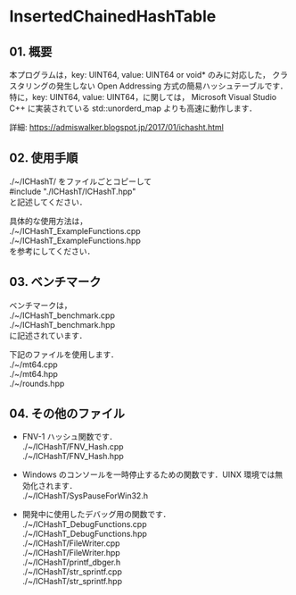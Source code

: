 # InsertedChainedHashTable

## 01. 概要
 本プログラムは，key: UINT64, value: UINT64 or void* のみに対応した，
 クラスタリングの発生しない Open Addressing 方式の簡易ハッシュテーブルです．
 特に，key: UINT64, value: UINT64，に関しては，
 Microsoft Visual Studio C++ に実装されている std::unorderd_map
 よりも高速に動作します．

 詳細: https://admiswalker.blogspot.jp/2017/01/ichasht.html

## 02. 使用手順
 ./~/ICHashT/ をファイルごとコピーして  
 #include "./ICHashT/ICHashT.hpp"  
 と記述してください．
 
 具体的な使用方法は，  
 ./~/ICHashT_ExampleFunctions.cpp  
 ./~/ICHashT_ExampleFunctions.hpp  
 を参考にしてください．
 
## 03. ベンチマーク
 ベンチマークは，  
 ./~/ICHashT_benchmark.cpp  
 ./~/ICHashT_benchmark.hpp  
 に記述されています．
 
 下記のファイルを使用します．  
 ./~/mt64.cpp  
 ./~/mt64.hpp  
 ./~/rounds.hpp  

## 04. その他のファイル  
 - FNV-1 ハッシュ関数です．  
 ./~/ICHashT/FNV_Hash.cpp  
 ./~/ICHashT/FNV_Hash.hpp  
 
 - Windows のコンソールを一時停止するための関数です．UINX 環境では無効化されます．  
 ./~/ICHashT/SysPauseForWin32.h  

 - 開発中に使用したデバッグ用の関数です．  
 ./~/ICHashT_DebugFunctions.cpp  
 ./~/ICHashT_DebugFunctions.hpp  
 ./~/ICHashT/FileWriter.cpp  
 ./~/ICHashT/FileWriter.hpp  
 ./~/ICHashT/printf_dbger.h  
 ./~/ICHashT/str_sprintf.cpp  
 ./~/ICHashT/str_sprintf.hpp  

